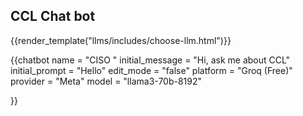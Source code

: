 ## CCL Chat bot

{{render_template("llms/includes/choose-llm.html")}} 

{{chatbot   name             = "CISO " 
            initial_message  = "Hi, ask me about CCL"
            initial_prompt   = "Hello"
            edit_mode        = "false"
            platform         = "Groq (Free)"
            provider         = "Meta"
            model            = "llama3-70b-8192"

}}


<script type="module" src="/web_components/js/chat-bots/Chatbot_OpenAI.mjs"></script>
<script src="https://cdn.jsdelivr.net/npm/marked/marked.min.js"></script>
